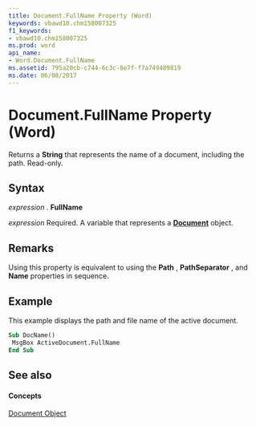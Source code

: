 ```yaml
---
title: Document.FullName Property (Word)
keywords: vbawd10.chm158007325
f1_keywords:
- vbawd10.chm158007325
ms.prod: word
api_name:
- Word.Document.FullName
ms.assetid: 795a20cb-c744-6c3c-8e7f-f7a749489819
ms.date: 06/08/2017
---
```



# Document.FullName Property (Word)

Returns a **String** that represents the name of a document, including the path. Read-only.


## Syntax

 _expression_ . **FullName**

 _expression_ Required. A variable that represents a **[Document](document-object-word.md)** object.


## Remarks

Using this property is equivalent to using the **Path** , **PathSeparator** , and **Name** properties in sequence.


## Example

This example displays the path and file name of the active document.


```vb
Sub DocName() 
 MsgBox ActiveDocument.FullName 
End Sub
```


## See also


#### Concepts


[Document Object](document-object-word.md)


